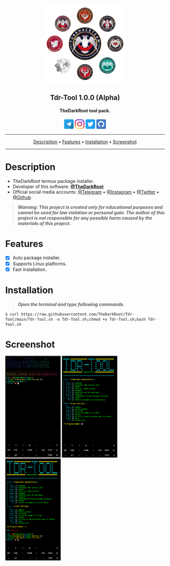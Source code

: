 <p align="center"><a href="https://turkhackteam.org"><img src="https://raw.githubusercontent.com/TheDarkRoot/FileStore/master/Images/TheDarkRoot/Banner.png" width="250"></a></p>
<h2 align="center"><b>Tdr-Tool 1.0.0 (Alpha)</b></h2>
<h4 align="center">TheDarkRoot tool pack.</h4>
</p>
<p align="center"><a href="center"><a href="https://t.me/TheDarkRoot"><img src="https://raw.githubusercontent.com/TheDarkRoot/FileStore/master/Images/TheDarkRoot/Telegram.png" width="30"></a>     <a href="center"><a href="https://instagram.com/TheDarkRoot"><img src="https://raw.githubusercontent.com/TheDarkRoot/FileStore/master/Images/TheDarkRoot/Instagram.png" width="30"></a>     <a href="center"><a href="https://twitter.com/TDarkRoot"><img src="https://raw.githubusercontent.com/TheDarkRoot/FileStore/master/Images/TheDarkRoot/Twitter.png" width="30"></a>     <a href="https://github.com/TheDarkRoot"><img src="https://raw.githubusercontent.com/TheDarkRoot/FileStore/master/Images/TheDarkRoot/Github.png" width="30"></a></p>
</p>
<hr>
<p align="center"><a href="#Description">Description</a> &bull; <a href="#Features">Features</a> &bull; <a href="#Installation">Installation</a> &bull; <a href="#Screenshot">Screenshot</a></p>
<hr>


# Description

- TheDarkRoot termux package installer.
- Developer of this software: **[@TheDarkRoot](https://github.com/TheDarkRoot)**
- Official social media accounts: [@Telegram](https://t.me/TheDarkRoot) &bull; [@Instagram](https://instagram.com/TheDarkRoot) &bull; [@Twitter](https://twitter.com/TDarkRoot) &bull; [@Github](https://github.com/TheDarkRoot)

> ***Warning: This project is created only for educational purposes and cannot be used for law violation or personal gain.
The author of this project is not responsible for any possible harm caused by the materials of this project.***

# Features

- [x] Auto package installer.
- [x] Supports Linux platforms.
- [x] Fast installation.

# Installation

> ***Open the terminal and type following commands.***
```
$ curl https://raw.githubusercontent.com/TheDarkRoot/Tdr-Tool/main/Tdr-Tool.sh -o Tdr-Tool.sh;chmod +x Tdr-Tool.sh;bash Tdr-Tool.sh
```

# Screenshot

[<img src="https://raw.githubusercontent.com/TheDarkRoot/FileStore/master/Images/TheDarkRoot/Screenrecords/Tdr-Tool%2001.gif" width=175>](https://raw.githubusercontent.com/TheDarkRoot/FileStore/master/Images/TheDarkRoot/Screenrecords/Tdr-tool%2001.gif)
[<img src="https://raw.githubusercontent.com/TheDarkRoot/FileStore/master/Images/TheDarkRoot/Screenshots/Tdr-Tool%2001.png" width=175>](https://raw.githubusercontent.com/TheDarkRoot/FileStore/master/Images/TheDarkRoot/Screenshots/Tdr-tool%2001.png)
[<img src="https://raw.githubusercontent.com/TheDarkRoot/FileStore/master/Images/TheDarkRoot/Screenshots/Tdr-Tool%2002.png" width=175>](https://raw.githubusercontent.com/TheDarkRoot/FileStore/master/Images/TheDarkRoot/Screenshots/Tdr-Tool%2002.png)
